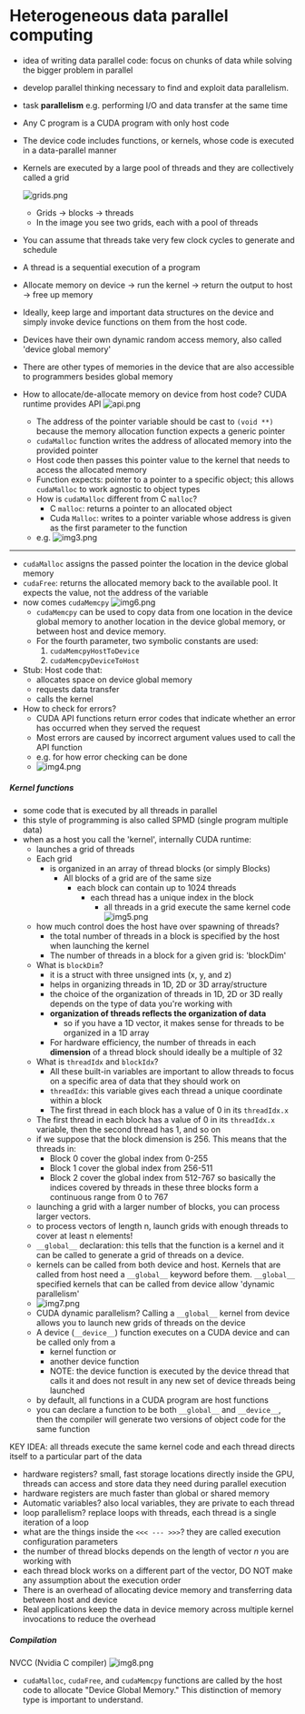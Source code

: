 # Heterogeneous data parallel computing

* idea of writing data parallel code: focus on chunks of data while solving the bigger problem in parallel
* develop parallel thinking necessary to find and exploit data parallelism.
* task **parallelism** e.g. performing I/O and data transfer at the same time
* Any C program is a CUDA program with only host code
* The device code includes functions, or kernels, whose code is executed in a data-parallel manner
* Kernels are executed by a large pool of threads and they are collectively called a grid

	![grids.png](grids.png)
	* Grids -> blocks -> threads
	* In the image you see two grids, each with a pool of threads
* You can assume that threads take very few clock cycles to generate and schedule
* A thread is a sequential execution of a program
* Allocate memory on device -> run the kernel -> return the output to host -> free up memory
* Ideally, keep large and important data structures on the device and simply invoke device functions on them from the host code.
* Devices have their own dynamic random access memory, also called 'device global memory'
* There are other types of memories in the device that are also accessible to programmers besides global memory
* How to allocate/de-allocate memory on device from host code? CUDA runtime provides API
	![api.png](api.png)

	* The address of the pointer variable should be cast to `(void **)` because the memory allocation function expects a generic pointer
	* `cudaMalloc` function writes the address of allocated memory into the provided pointer
	* Host code then passes this pointer value to the kernel that needs to access the allocated memory
	* Function expects: pointer to a pointer to a specific object; this allows `cudaMalloc` to work agnostic to object types
	* How is `cudaMalloc` different from C `malloc`?
		* C `malloc`: returns a pointer to an allocated object
		* Cuda `Malloc`: writes to a pointer variable whose address is given as the first parameter to the function
	 * e.g.
		 ![img3.png](img3.png)
----------------
* `cudaMalloc` assigns the passed pointer the location in the device global memory
* `cudaFree`: returns the allocated memory back to the available pool. It expects the value, not the address of the variable
* now comes `cudaMemcpy`
	 ![img6.png](img6.png)
	* `cudaMemcpy` can be used to copy data from one location in the device global memory to another location in the device global memory, or between host and device memory.
	* For the fourth parameter, two symbolic constants are used:
		1. `cudaMemcpyHostToDevice`
		2. `cudaMemcpyDeviceToHost`
* Stub: Host code that:
	* allocates space on device global memory
	* requests data transfer
	* calls the kernel
* How to check for errors?
	* CUDA API functions return error codes that indicate whether an error has occurred when they served the request
	* Most errors are caused by incorrect argument values used to call the API function
	* e.g. for how error checking can be done
	* ![img4.png](img4.png)
 ##### Kernel functions
 * some code that is executed by all threads in parallel
 * this style of programming is also called SPMD (single program multiple data)
 * when as a host you call the 'kernel', internally CUDA runtime:
	 * launches a grid of threads
	 * Each grid
		 * is organized in an array of thread blocks (or simply Blocks)
			 * All blocks of a grid are of the same size
				 * each block can contain up to 1024 threads
					 * each thread has a unique index in the block
						 * all threads in a grid execute the same kernel code
		 ![img5.png](img5.png)
	* how much control does the host have over spawning of threads?
		* the total number of threads in a block is specified by the host when launching the kernel
		* The number of threads in a block for a given grid is: 'blockDim'
	* What is `blockDim`?
		* it is a struct with three unsigned ints (x, y, and z)
		* helps in organizing threads in 1D, 2D or 3D array/structure
		* the choice of the organization of threads in 1D, 2D or 3D really depends on the type of data you're working with
		* **organization of threads reflects the organization of data**
			* so if you have a 1D vector, it makes sense for threads to be organized in a 1D array
		* For hardware efficiency, the number of threads in each **dimension** of a thread block should ideally be a multiple of 32
	* What is `threadIdx` and `blockIdx`?
		* All these built-in variables are important to allow threads to focus on a specific area of data that they should work on
		* `threadIdx`: this variable gives each thread a unique coordinate within a block
		* The first thread in each block has a value of 0 in its `threadIdx.x`
	*  The first thread in each block has a value of 0 in its `threadIdx.x` variable, then the second thread has 1, and so on
	* if we suppose that the block dimension is 256. This means that the threads in:
		* Block 0 cover the global index from 0-255
		* Block 1 cover the global index from 256-511
		* Block 2 cover the global index from 512-767
		so basically the indices covered by threads in these three blocks form a continuous range from 0 to 767
	* launching a grid with a larger number of blocks, you can process larger vectors.
	* to process vectors of length n, launch grids with enough threads to cover at least n elements!
	* `__global__` declaration: this tells that the function is a kernel and it can be called to generate a grid of threads on a device.
	* kernels can be called from both device and host. Kernels that are called from host need a `__global__` keyword before them. `__global__` specified kernels that can be called from device allow 'dynamic parallelism'
	* ![img7.png](img7.png)
	* CUDA dynamic parallelism? Calling a `__global__` kernel from device allows you to launch new grids of threads on the device
	* A device (`__device__`) function executes on a CUDA device and can be called only from a
		* kernel function or
		* another device function
		* NOTE: the device function is executed by the device thread that calls it and does not result in any new set of device threads being launched
	* by default, all functions in a CUDA program are host functions
	* you can declare a function to be both `__global__` and `__device__`, then the compiler will generate two versions of object code for the same function

KEY IDEA: all threads execute the same kernel code and each thread directs itself to a particular part of the data
* hardware registers? small, fast storage locations directly inside the GPU, threads can access and store data they need during parallel execution
* hardware registers are much faster than global or shared memory
* Automatic variables? also local variables, they are private to each thread
* loop parallelism? replace loops with threads, each thread is a single iteration of a loop
* what are the things inside the `<<< --- >>>`? they are called execution configuration parameters
* the number of thread blocks depends on the length of vector $n$ you are working with
* each thread block works on a different part of the vector, DO NOT make any assumption about the execution order
* There is an overhead of allocating device memory and transferring data between host and device
* Real applications keep the data in device memory across multiple kernel invocations to reduce the overhead
##### Compilation
NVCC (Nvidia C compiler)
	![img8.png](img8.png)
* `cudaMalloc`, `cudaFree`, and `cudaMemcpy` functions are called by the host code to allocate "Device Global Memory." This distinction of memory type is important to understand.